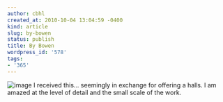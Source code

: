 ```yaml
---
author: cbhl
created_at: 2010-10-04 13:04:59 -0400
kind: article
slug: by-bowen
status: publish
title: By Bowen
wordpress_id: '578'
tags:
- '365'
---
```


![image](//images.michael-chang.ca/blog/wp-content/uploads/2010/10/wpid-IMG_20101004_130233.jpg)
I received this... seemingly in exchange for offering a halls. I am
amazed at the level of detail and the small scale of the work.
